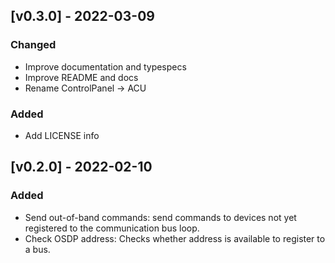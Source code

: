 ## [v0.3.0] - 2022-03-09

### Changed

- Improve documentation and typespecs
- Improve README and docs
- Rename ControlPanel -> ACU

### Added

- Add LICENSE info

## [v0.2.0] - 2022-02-10

### Added

- Send out-of-band commands: send commands to devices not yet registered to the
  communication bus loop.
- Check OSDP address: Checks whether address is available to register to a bus.
